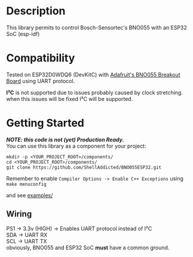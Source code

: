 # Description
This library permits to control Bosch-Sensortec's BNO055 with an ESP32 SoC (esp-idf)

# Compatibility
Tested on ESP32D0WDQ6 (DevKitC) with [Adafruit's BNO055 Breakout Board](https://www.adafruit.com/product/2472) using UART protocol.

<b>I²C</b> is not supported due to issues probably caused by clock stretching.  
when this issues will be fixed I²C will be supported.

# Getting Started
***NOTE: this code is not (yet) Production Ready.***   
You can use this library as a component for your project: 
```
mkdir -p <YOUR_PROJECT_ROOT>/components/
cd <YOUR_PROJECT_ROOT>/components/
git clone https://github.com/ShellAddicted/BNO055ESP32.git
```
Remember to enable ```Compiler Options -> Enable C++ Exceptions``` using ```make menuconfig```

and see [examples/](https://github.com/ShellAddicted/BNO055ESP32/tree/master/examples)

## Wiring

PS1 -> 3.3v (HIGH) -> Enables UART protocol instead of I²C  
SDA -> UART RX  
SCL -> UART TX  
obviously, BNO055 and ESP32 SoC <b>must</b> have a common ground. 